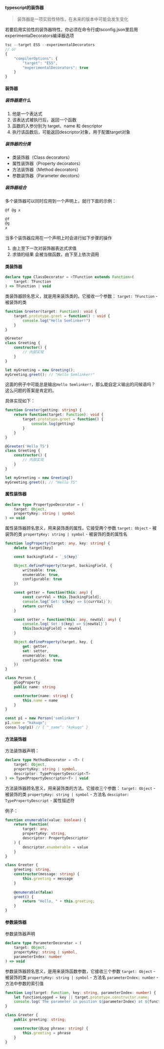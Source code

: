 #### typescript的装饰器
>装饰器是一项实验性特性，在未来的版本中可能会发生变化

若要启用实验性的装饰器特性，你必须在命令行或tsconfig.json里启用experimentaDecorators编译器选项

```ts
tsc --target ES5 --experimentalDecorators
// or
{
    "compilerOptions": {
        "target": "ES5",
        "experimentalDecorators": true
    }
}
```

#### 装饰器

##### 装饰器是什么

1. 他是一个表达式
2. 该表达式被执行后，返回一个函数
3. 函数的入参分别为 target、name 和 descriptor
4. 执行该函数后，可能返回descriptor对象，用于配置target对象

##### 装饰器的分类

- 类装饰器（Class decorators）
- 属性装饰器（Property decorators）
- 方法装饰器（Method decorators）
- 参数装饰器（Parameter decotors）


##### 装饰器组合

多个装饰器可以同时应用到一个声明上，就行下面的示例：

```ts
@f @g x

@f
@g
x
```

当多个装饰器应用在一个声明上时会进行如下步骤的操作
1. 由上至下一次对装饰器表达式求值
2. 求值的结果 会被当做函数，由下至上依次调用

#### 类装饰器

```ts
declare type ClassDecorator = <TFunction extends Function>(
    target: TFunction
) => TFunction | void
```

类装饰器顾名思义，就是用来装饰类的。它接收一个参数：
`target: TFunction` - 被装饰的类

```ts
function Greeter(target: Function): void {
    target.prototype.greet = function() : void {
        console.log("Hello Semlinker!")
    }
}

@Greeter
class Greeting {
    constructor() {
        // 内部实现
    }
}

let myGreeting = new Greeting();
myGreeting.greet(); // "Hello Semlinker!"
```

这面的例子中可能总是输出`Hello Semlinker!`，那么能自定义输出的问候语吗？这么问题的答案是肯定的。

具体实现如下：

```ts
function Greeter(getting: string) {
    return function(target: Function): void {
        target.prototype.greet = function() {
            console.log(getting)
        }
    }
}

@Greeter('Hello TS')
class Greeting {
    constructor() {
        // 内部实现
    }
}

let myGreeting = new Greeting()
myGreeting.greet(); // "Hello TS"
```

#### 属性装饰器
```ts
declare type PropertypeDecorator = (
    target: Object,
    propertyKey: string | symbol
) => void
```

属性装饰器顾名思义，用来装饰类的属性。它接受两个参数
`target: Object` - 被装饰的类
`propertyKey: string | symbol` - 被装饰的类的属性名

```ts
function logProperty(target: any, key: string) {
    delete target[key]

    const backingField = `_${key}`

    Object.defineProperty(target, backingField, {
        writeable: true,
        enumerable: true,
        configurable: true
    })

    const getter = function(this: any) {
        const currVal = this.[backingField];
        console.log(`Get: ${key} => ${currVal}`);
        return currVal
    }

    const setter = function(this: any, newVal: any) {
        console.log(`Set：${key} => ${newVal}`)
        this[backingField] = newVal
    }

    Object.defineProperty(target, key, {
        get: getter,
        set: setter,
        enumerable: true,
        configurable: true
    })
}

class Person {
    @logProperty
    public name: string

    constructor(name: string) {
        this.name = name
    }
}

const p1 = new Person('semlinker')
p1.name = "kakuqo";
conso.log(p1) // { "_name": "kakuqo" }
```

#### 方法装饰器

方法装饰器声明：
```ts
declare type MethodDecorator = <T> (
    target: Object,
    propertyKey: string | symbol,
    descriptor: TypePropertyDescript<T>
) => TypedPropertyDescriptor<T> | void
```

方法装饰器顾名思义，用来装饰类的方法。它接收三个参数：
`target: Object` - 被装饰的类
`propertyKey: string | symbol` - 方法名
`desciptor: TypePropertyDescript` - 属性描述符

例子：
```ts
function enumerable(value: boolean) {
    return function(
        target: any,
        propertyKey: string,
        descriptor: PropertyDescriptor
    ) {
        descriptor.enumberable = value
    }
}

class Greeter {
    greeting: string,
    constructor(message: string) {
        this.greeting = message
    }
    
    @enumerable(false)
    greet() {
        return "Hello, " + this.greeting;
    }
}
```


#### 参数装饰器

参数装饰器声明
```ts
declare type ParameterDecorator = (
    target: Object,
    propertyKey: string | symbol,
    parameterIndex: number
) => void
```

参数装饰器顾名思义，是用来装饰函数参数，它接收三个参数
`target: Object` - 被装饰的类
`propertyKey: string | symbol` - 方法名
`parameterIndex: number` - 方法中参数的索引值

```ts
function Log(target: Function, key: string, parameterIndex: number) {
    let functionLogged = key || target.prototype.constructor.name;
    console.log(`The parameter in position ${parameterIndex} at ${functionLogged} has been decorated`)
}

class Greeter {
    public greeting: string;

    constructor(@Log phrase: string) {
        this.greeting = phrase
    }
}
```

